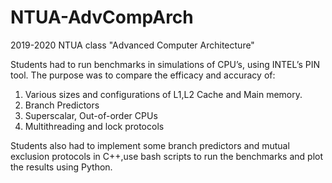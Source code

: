 # NTUA-AdvCompArch
2019-2020 NTUA class "Advanced Computer Architecture"

Students had to run benchmarks in simulations of CPU’s, using INTEL’s PIN
tool. The purpose was to compare the efficacy and accuracy of:
1) Various sizes and configurations of L1,L2 Cache and Main memory.
2) Branch Predictors
3) Superscalar, Out-of-order CPUs
4) Multithreading and lock protocols


Students also had to implement some branch predictors and mutual exclusion
protocols in C++,use bash scripts to run the benchmarks and plot the results
using Python.
